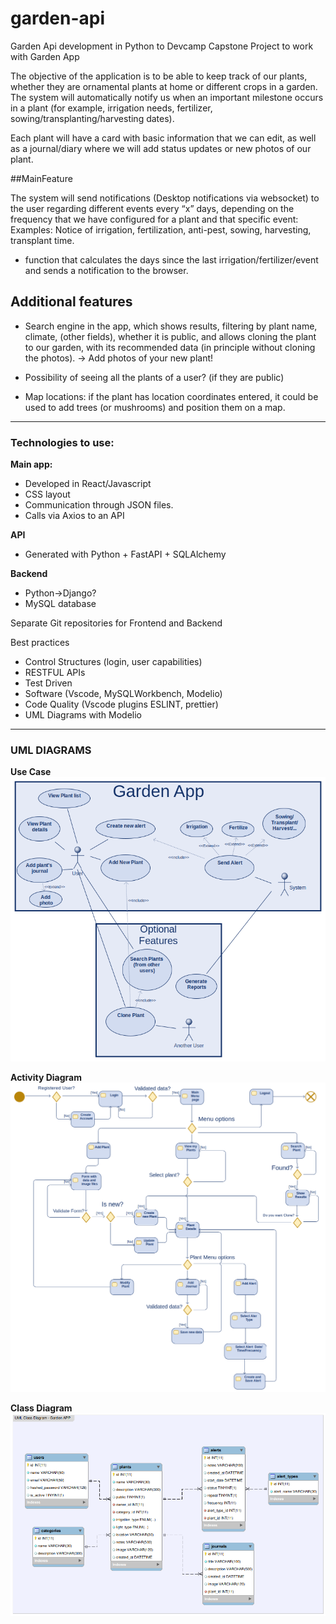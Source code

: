 # garden-api
Garden Api development in Python to Devcamp Capstone Project to work with Garden App

The objective of the application is to be able to keep track of our plants, whether they are ornamental plants at home or different crops in a garden.
The system will automatically notify us when an important milestone occurs in a plant (for example, irrigation needs, fertilizer, sowing/transplanting/harvesting dates).

Each plant will have a card with basic information that we can edit, as well as a journal/diary where we will add status updates or new photos of our plant.

##MainFeature

The system will send notifications (Desktop notifications via websocket) to the user regarding different events every “x” days, depending on the frequency that we have configured for a plant and that specific event:
Examples:
Notice of irrigation, fertilization, anti-pest, sowing, harvesting, transplant time.

- function that calculates the days since the last irrigation/fertilizer/event and sends a notification to the browser.

## Additional features

- Search engine in the app, which shows results, filtering by plant name, climate, (other fields), whether it is public, and allows cloning the plant to our garden, with its recommended data (in principle without cloning the photos). → Add photos of your new plant!
- Possibility of seeing all the plants of a user? (if they are public)

- Map locations: if the plant has location coordinates entered, it could be used to add trees (or mushrooms) and position them on a map.

---

### Technologies to use:

**Main app:**

- Developed in React/Javascript
- CSS layout
- Communication through JSON files.
- Calls via Axios to an API

**API**

- Generated with Python + FastAPI + SQLAlchemy

**Backend**

- Python→Django?
- MySQL database

Separate Git repositories for Frontend and Backend

Best practices

- Control Structures (login, user capabilities)
- RESTFUL APIs
- Test Driven
- Software (Vscode, MySQLWorkbench, Modelio)
- Code Quality (Vscode plugins ESLINT, prettier)
- UML Diagrams with Modelio

---
### UML DIAGRAMS
**Use Case**
![Use Case](<images/plants manager Use Case diagram.png>)

**Activity Diagram**
![Alt text](<images/Garden App Activity diagram.png>)

**Class Diagram**
![Alt text](<images/Garden Manager Class diagram.png>)